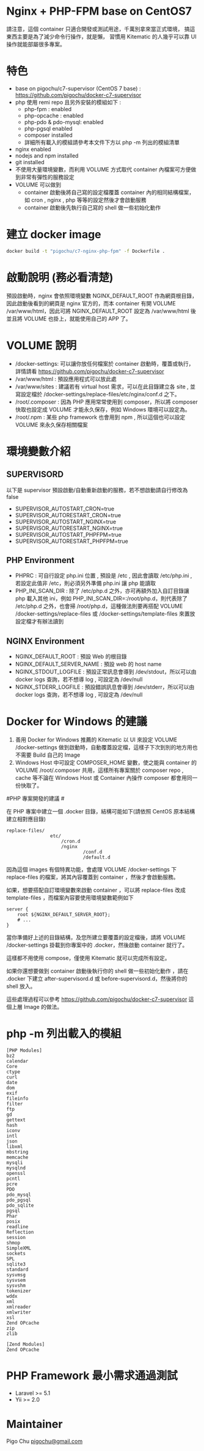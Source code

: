 Nginx + PHP-FPM base on CentOS7
===============================

請注意，這個 container 只適合開發或測試用途，千萬別拿來當正式環境，
搞這東西主要是為了減少命令行操作，就是懶，
習慣用 Kitematic 的人幾乎可以靠 UI 操作就能部屬很多專案。


# 特色 #

* base on pigochu/c7-supervisor (CentOS 7 base) : https://github.com/pigochu/docker-c7-supervisor
* php 使用 remi repo 且另外安裝的模組如下 :
  * php-fpm : enabled
  * php-opcache : enabled
  * php-pdo & pdo-mysql: enabled
  * php-pgsql enabled
  * composer installed
  * 詳細所有載入的模組請參考本文件下方以 php -m 列出的模組清單
* nginx enabled
* nodejs and npm installed
* git installed
* 不使用大量環境變數，而利用 VOLUME 方式取代 container 內檔案可方便做到非常有彈性的服務設定
* VOLUME 可以做到
  * container 啟動後將自己寫的設定檔覆蓋 container 內的相同結構檔案，如 cron , nginx , php 等等的設定然後才會啟動服務
  * container 啟動後先執行自己寫的 shell 做一些初始化動作

# 建立 docker image #


```bash
docker build -t "pigochu/c7-nginx-php-fpm" -f Dockerfile .
```


# 啟動說明 (務必看清楚) #

預設啟動時，nginx 會依照環境變數 NGINX_DEFAULT_ROOT 作為網頁根目錄，因此啟動後看到的網頁是 nginx 官方的，而本 container 有開 VOLUME /var/www/html，因此可將 NGINX_DEFAULT_ROOT 設定為 /var/www/html 後並且將 VOLUME 也掛上，就能使用自己的 APP 了。


# VOLUME 說明 #

* /docker-settings: 可以讓你放任何檔案於 container 啟動時，覆蓋或執行，詳情請看 https://github.com/pigochu/docker-c7-supervisor
* /var/www/html : 預設應用程式可以放此處
* /var/www/sites : 建議若有 virtual host 需求，可以在此目錄建立各 site , 並寫設定檔於 /docker-settings/replace-files/etc/nginx/conf.d 之下。
* /root/.composer : 因為 PHP 應用常常使用到 composer，所以將 composer 快取也設定成 VOLUME 才能永久保存，例如 Windows 環境可以設定為。
* /root/.npm : 某些 php framework 也會用到 npm , 所以這個也可以設定 VOLUME 來永久保存相關檔案

# 環境變數介紹 #

## SUPERVISORD ##

以下是 supervisor 預設啟動/自動重新啟動的服務，若不想啟動請自行修改為 false

* SUPERVISOR_AUTOSTART_CRON=true
* SUPERVISOR_AUTORESTART_CRON=true
* SUPERVISOR_AUTOSTART_NGINX=true
* SUPERVISOR_AUTORESTART_NGINX=true
* SUPERVISOR_AUTOSTART_PHPFPM=true
* SUPERVISOR_AUTORESTART_PHPFPM=true


## PHP Environment  ##

- PHPRC : 可自行設定 php.ini 位置 , 預設是 /etc , 因此會讀取 /etc/php.ini , 若設定此值非 /etc，則必須另外準備 php.ini 讓 php 能讀取
- PHP_INI_SCAN_DIR : 除了 /etc/php.d 之外，亦可再額外加入自訂目錄讓 php 載入其他 ini，例如 PHP_INI_SCAN_DIR=:/root/php.d，則代表除了 /etc/php.d 之外，也會掃 /root/php.d，這種做法則要再搭配 VOLUME /docker-settings/replace-files 或 /docker-settings/template-files 來置放設定檔才有辦法讀到

## NGINX Environment ##

- NGINX_DEFAULT_ROOT : 預設 Web 的根目錄
- NGINX_DEFAULT_SERVER_NAME : 預設 web 的 host name
- NGINX_STDOUT_LOGFILE : 預設正常訊息會導到 /dev/stdout，所以可以由 docker logs 查詢，若不想導 log , 可設定為 /dev/null
- NGINX_STDERR_LOGFILE : 預設錯誤訊息會導到 /dev/stderr，所以可以由 docker logs 查詢，若不想導 log , 可設定為 /dev/null


# Docker for Windows 的建議 #

1. 善用 Docker for Windows 推薦的 Kitematic 以 UI 來設定 VOLUME /docker-settings 做到啟動時，自動覆蓋設定檔，這樣子下次到別的地方用也不需要 Build 自己的 Image
2. Windows Host 中可設定 COMPOSER_HOME 變數，使之能與 container 的 VOLUME /root/.composer 共用，這樣所有專案關於 composer repo , cache 等不論在 Windows Host 或 Container 內操作 composer 都會用同一份快取了。

#PHP 專案開發的建議 #

在 PHP 專案中建立一個 .docker 目錄，結構可能如下(請依照 CentOS 原本結構建立相對應目錄)

~~~
replace-files/	
				etc/
					/cron.d
					/nginx
							/conf.d
							/default.d
~~~

因為這個 images 有個特異功能，會處理  VOLUME /docker-settings 下 replace-files 的檔案，將其內容覆蓋到 container ，然後才會啟動服務。

如果，想要搭配自訂環境變數來啟動 container ，可以將 replace-files 改成 template-files ，而檔案內容要使用環境變數範例如下
~~~
server {
    root ${NGINX_DEFAULT_SERVER_ROOT};
	# ...
}
~~~

當你準備好上述的目錄結構，及您所建立要覆蓋的設定檔後，請將 VOLUME /docker-settings 掛載到你專案中的 .docker，然後啟動 container 就行了。

這樣都不用使用 compose，僅使用 Kitematic 就可以完成所有設定。

如果你還想要做到 container 啟動後執行你的 shell 做一些初始化動作 ，請在 .docker 下建立 after-supervisord.d 或 before-supervisord.d，然後將你的 shell 放入。

這些處理過程可以參考 https://github.com/pigochu/docker-c7-supervisor 這個上層 Image 的做法。

# php -m 列出載入的模組 #

~~~
[PHP Modules]
bz2
calendar
Core
ctype
curl
date
dom
exif
fileinfo
filter
ftp
gd
gettext
hash
iconv
intl
json
libxml
mbstring
memcache
mysqli
mysqlnd
openssl
pcntl
pcre
PDO
pdo_mysql
pdo_pgsql
pdo_sqlite
pgsql
Phar
posix
readline
Reflection
session
shmop
SimpleXML
sockets
SPL
sqlite3
standard
sysvmsg
sysvsem
sysvshm
tokenizer
wddx
xml
xmlreader
xmlwriter
xsl
Zend OPcache
zip
zlib

[Zend Modules]
Zend OPcache
~~~

# PHP Framework 最小需求通過測試 #

* Laravel >= 5.1
* Yii >= 2.0

# Maintainer #

Pigo Chu <pigochu@gmail.com>
